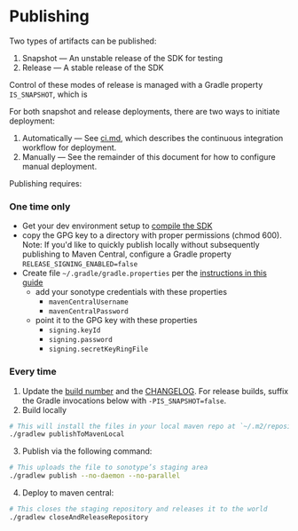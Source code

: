 # Publishing

Two types of artifacts can be published:
1. Snapshot — An unstable release of the SDK for testing
1. Release — A stable release of the SDK

Control of these modes of release is managed with a Gradle property `IS_SNAPSHOT`, which is

For both snapshot and release deployments, there are two ways to initiate deployment:
1. Automatically — See [ci.md](ci.md), which describes the continuous integration workflow for deployment.
2. Manually — See the remainder of this document for how to configure manual deployment.

Publishing requires:

### One time only
* Get your dev environment setup to [compile the SDK](https://github.com/piratenetwork/pirate-android-wallet-sdk/#compiling-sources)
* copy the GPG key to a directory with proper permissions (chmod 600). Note: If you'd like to quickly publish locally without subsequently publishing to Maven Central, configure a Gradle property `RELEASE_SIGNING_ENABLED=false`
* Create file `~/.gradle/gradle.properties` per the [instructions in this guide](https://proandroiddev.com/publishing-a-maven-artifact-3-3-step-by-step-instructions-to-mavencentral-publishing-bd661081645d)
  * add your sonotype credentials with these properties
      * `mavenCentralUsername`
      * `mavenCentralPassword`
  * point it to the GPG key with these properties
     * `signing.keyId`
     * `signing.password`
     * `signing.secretKeyRingFile`

### Every time
1. Update the [build number](https://github.com/piratenetwork/pirate-android-wallet-sdk/blob/master/gradle.properties) and the [CHANGELOG](https://github.com/piratenetwork/pirate-android-wallet-sdk/blob/master/CHANGELOG.md). For release builds, suffix the Gradle invocations below with `-PIS_SNAPSHOT=false`.
2. Build locally
```zsh
# This will install the files in your local maven repo at `~/.m2/repository/io/github/piratenetwork/`
./gradlew publishToMavenLocal
```
3. Publish via the following command:
```zsh
# This uploads the file to sonotype’s staging area
./gradlew publish --no-daemon --no-parallel
```
4. Deploy to maven central:
```zsh
# This closes the staging repository and releases it to the world
./gradlew closeAndReleaseRepository
```
